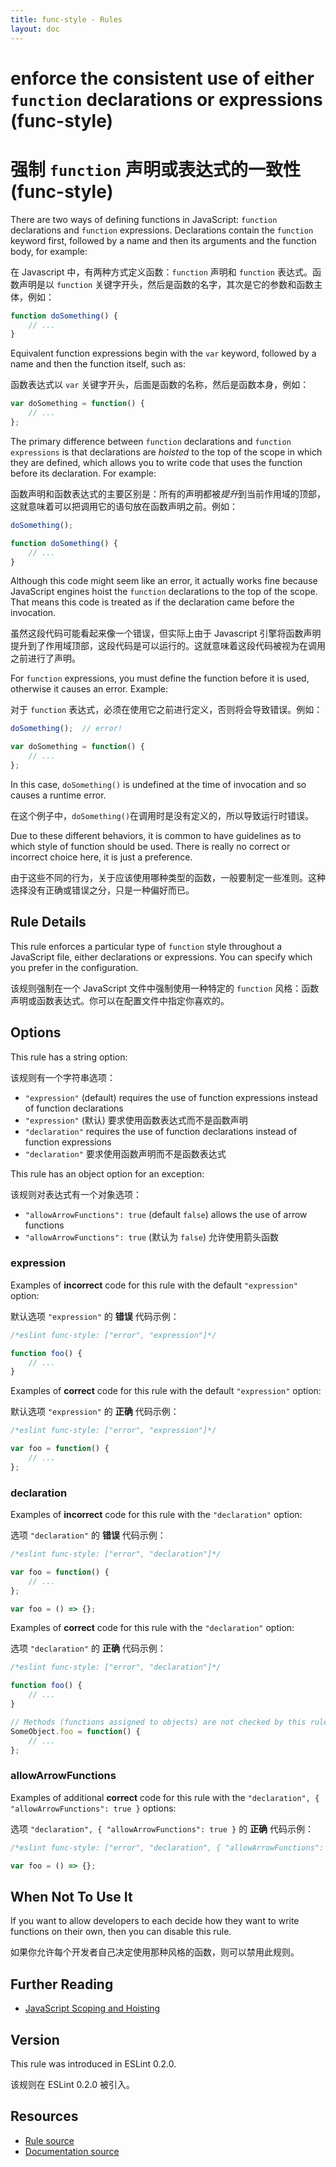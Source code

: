 ```yaml
---
title: func-style - Rules
layout: doc
---
```

<!-- Note: No pull requests accepted for this file. See README.md in the root directory for details. -->

# enforce the consistent use of either `function` declarations or expressions (func-style)

# 强制 `function` 声明或表达式的一致性 (func-style)

There are two ways of defining functions in JavaScript: `function` declarations and `function` expressions. Declarations contain the `function` keyword first, followed by a name and then its arguments and the function body, for example:

在 Javascript 中，有两种方式定义函数：`function` 声明和 `function` 表达式。函数声明是以 `function` 关键字开头，然后是函数的名字，其次是它的参数和函数主体，例如：

```js
function doSomething() {
    // ...
}
```

Equivalent function expressions begin with the `var` keyword, followed by a name and then the function itself, such as:

函数表达式以 `var` 关键字开头，后面是函数的名称，然后是函数本身，例如：

```js
var doSomething = function() {
    // ...
};
```

The primary difference between `function` declarations and `function expressions` is that declarations are *hoisted* to the top of the scope in which they are defined, which allows you to write code that uses the function before its declaration. For example:

函数声明和函数表达式的主要区别是：所有的声明都被*提升*到当前作用域的顶部，这就意味着可以把调用它的语句放在函数声明之前。例如：

```js
doSomething();

function doSomething() {
    // ...
}
```

Although this code might seem like an error, it actually works fine because JavaScript engines hoist the `function` declarations to the top of the scope. That means this code is treated as if the declaration came before the invocation.

虽然这段代码可能看起来像一个错误，但实际上由于 Javascript 引擎将函数声明提升到了作用域顶部，这段代码是可以运行的。这就意味着这段代码被视为在调用之前进行了声明。

For `function` expressions, you must define the function before it is used, otherwise it causes an error. Example:

对于 `function` 表达式，必须在使用它之前进行定义，否则将会导致错误。例如：

```js
doSomething();  // error!

var doSomething = function() {
    // ...
};
```

In this case, `doSomething()` is undefined at the time of invocation and so causes a runtime error.

在这个例子中，`doSomething()`在调用时是没有定义的，所以导致运行时错误。

Due to these different behaviors, it is common to have guidelines as to which style of function should be used. There is really no correct or incorrect choice here, it is just a preference.

由于这些不同的行为，关于应该使用哪种类型的函数，一般要制定一些准则。这种选择没有正确或错误之分，只是一种偏好而已。

## Rule Details

This rule enforces a particular type of `function` style throughout a JavaScript file, either declarations or expressions. You can specify which you prefer in the configuration.

该规则强制在一个 JavaScript 文件中强制使用一种特定的 `function` 风格：函数声明或函数表达式。你可以在配置文件中指定你喜欢的。

## Options

This rule has a string option:

该规则有一个字符串选项：

* `"expression"` (default) requires the use of function expressions instead of function declarations
* `"expression"` (默认) 要求使用函数表达式而不是函数声明
* `"declaration"` requires the use of function declarations instead of function expressions
* `"declaration"` 要求使用函数声明而不是函数表达式

This rule has an object option for an exception:

该规则对表达式有一个对象选项：

* `"allowArrowFunctions": true` (default `false`) allows the use of arrow functions
* `"allowArrowFunctions": true` (默认为 `false`) 允许使用箭头函数

### expression

Examples of **incorrect** code for this rule with the default `"expression"` option:

默认选项 `"expression"` 的 **错误** 代码示例：

```js
/*eslint func-style: ["error", "expression"]*/

function foo() {
    // ...
}
```

Examples of **correct** code for this rule with the default `"expression"` option:

默认选项 `"expression"` 的 **正确** 代码示例：

```js
/*eslint func-style: ["error", "expression"]*/

var foo = function() {
    // ...
};
```

### declaration

Examples of **incorrect** code for this rule with the `"declaration"` option:

选项 `"declaration"` 的 **错误** 代码示例：

```js
/*eslint func-style: ["error", "declaration"]*/

var foo = function() {
    // ...
};

var foo = () => {};
```

Examples of **correct** code for this rule with the `"declaration"` option:

选项 `"declaration"` 的 **正确** 代码示例：

```js
/*eslint func-style: ["error", "declaration"]*/

function foo() {
    // ...
}

// Methods (functions assigned to objects) are not checked by this rule
SomeObject.foo = function() {
    // ...
};
```

### allowArrowFunctions

Examples of additional **correct** code for this rule with the `"declaration", { "allowArrowFunctions": true }` options:

选项 `"declaration", { "allowArrowFunctions": true }` 的 **正确** 代码示例：

```js
/*eslint func-style: ["error", "declaration", { "allowArrowFunctions": true }]*/

var foo = () => {};
```

## When Not To Use It

If you want to allow developers to each decide how they want to write functions on their own, then you can disable this rule.

如果你允许每个开发者自己决定使用那种风格的函数，则可以禁用此规则。

## Further Reading

* [JavaScript Scoping and Hoisting](http://www.adequatelygood.com/JavaScript-Scoping-and-Hoisting.html)

## Version

This rule was introduced in ESLint 0.2.0.

该规则在 ESLint 0.2.0 被引入。

## Resources

* [Rule source](https://github.com/eslint/eslint/tree/master/lib/rules/func-style.js)
* [Documentation source](https://github.com/eslint/eslint/tree/master/docs/rules/func-style.md)

